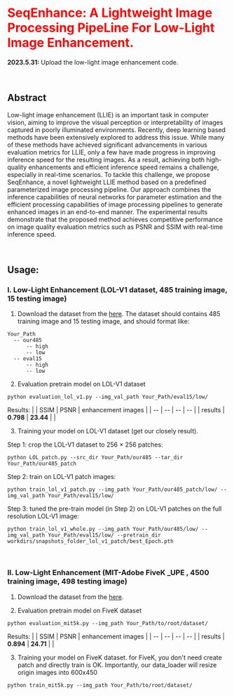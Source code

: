 # <font color=red>SeqEnhance: A Lightweight Image Processing PipeLine For Low-Light Image Enhancement. </font> 

**2023.5.31:** Upload the low-light image enhancement code.

<br/>

## Abstract

Low-light image enhancement (LLIE) is an important task in computer vision, aiming to improve the visual perception or interpretability of images captured in poorly illuminated environments. Recently, deep learning based methods have been extensively explored to address this issue. While many of these methods have achieved significant advancements in various evaluation metrics for LLIE, only a few have made progress in improving inference speed for the resulting images. As a result, achieving both high-quality enhancements and efficient
inference speed remains a challenge, especially in real-time scenarios. To tackle this challenge, we propose SeqEnhance, a novel lightweight LLIE method based on a predefined parameterized image processing pipeline. Our approach combines the inference capabilities of neural networks for parameter estimation and the efficient processing capabilities of image processing pipelines to generate enhanced images in an end-to-end manner. The experimental results demonstrate that the proposed method achieves competitive performance on image quality evaluation metrics such as PSNR and SSIM with real-time inference speed.

<br/>

## Usage:

### I. Low-Light Enhancement (LOL-V1 dataset, 485 training image, 15 testing image)

1. Download the dataset from the [here](https://daooshee.github.io/BMVC2018website/). The dataset should contains 485 training image and 15 testing image, and should format like:

```
Your_Path
  -- our485
      -- high
      -- low
  -- eval15
      -- high
      -- low
```

2. Evaluation pretrain model on LOL-V1 dataset
```
python evaluation_lol_v1.py --img_val_path Your_Path/eval15/low/
```

Results:
|    | SSIM  | PSNR | enhancement images |
| -- | -- | -- | -- |
|  results  | **0.798**  |  **23.44** | |

3. Training your model on LOL-V1 dataset (get our closely result).

Step 1: crop the LOL-V1 dataset to 256 $\times$ 256 patches:
```
python LOL_patch.py --src_dir Your_Path/our485 --tar_dir Your_Path/our485_patch
```

Step 2: train on LOL-V1 patch images:
```
python train_lol_v1_patch.py --img_path Your_Path/our485_patch/low/ --img_val_path Your_Path/eval15/low/
```

Step 3: tuned the pre-train model (in Step 2) on LOL-V1 patches on the full resolution LOL-V1 image:
```
python train_lol_v1_whole.py --img_path Your_Path/our485/low/ --img_val_path Your_Path/eval15/low/ --pretrain_dir workdirs/snapshots_folder_lol_v1_patch/best_Epoch.pth
```

<br/>


### II. Low-Light Enhancement (MIT-Adobe FiveK _UPE , 4500 training image, 498 testing image)

1. Download the dataset from the [here](https://github.com/HuiZeng/Image-Adaptive-3DLUT).

2. Evaluation pretrain model on FiveK dataset
```
python evaluation_mit5k.py --img_path Your_Path/to/root/dataset/
```

Results:
|    | SSIM  | PSNR | enhancement images |
| -- | -- | -- | -- |
|  results  | **0.894**  |  **24.71** | |

3. Training your model on FiveK dataset. for FiveK, you don't need create patch and directly train is OK. 
   Importantly, our data_loader will resize origin images into 600x450
```
python train_mit5k.py --img_path Your_Path/to/root/dataset/
```

<br/>

